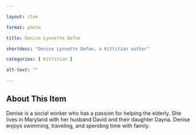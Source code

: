 ```yaml
--- 

layout: item

format: photo 

title: Denise Lynnette Defoe

shortdesc: "Denise Lynnette Defoe, a Kittitian author"

categories: [ Kittitian ] 

alt-text: ""

--- 
```


## About This Item 

Denise is a social worker who has a passion for helping the elderly. She lives in Maryland with her husband David and their daughter Dayna. Denise enjoys swimming, traveling, and spending time with family. 
